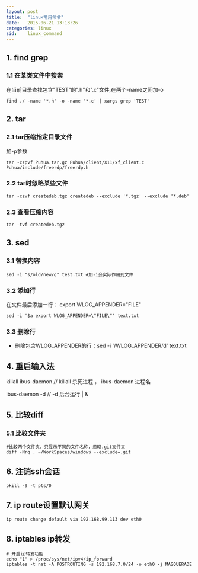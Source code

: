 ```yaml
---
layout: post
title:  "linux常用命令"
date:   2015-06-21 13:13:26
categories: linux
sid:    linux_command
---
```

## 1. find grep

### 1.1 在某类文件中搜索
在当前目录查找包含"TEST"的".h"和".c"文件,在两个-name之间加-o

	find ./ -name '*.h' -o -name '*.c' | xargs grep 'TEST'

## 2. tar

### 2.1 tar压缩指定目录文件
加-p参数
	
	tar -czpvf Puhua.tar.gz Puhua/client/X11/xf_client.c Puhua/include/freerdp/freerdp.h

### 2.2 tar时忽略某些文件
	tar -czvf createdeb.tgz createdeb --exclude '*.tgz' --exclude '*.deb'

### 2.3 查看压缩内容
	tar -tvf createdeb.tgz

## 3. sed

### 3.1 替换内容	
	sed -i "s/old/new/g" test.txt #加-i会实际作用到文件

### 3.2 添加行
在文件最后添加一行： export WLOG_APPENDER="FILE"	

	sed -i '$a export WLOG_APPENDER=\"FILE\"' text.txt

### 3.3 删除行
+ 删除包含WLOG_APPENDER的行：sed -i '/WLOG_APPENDER/d' text.txt

## 4. 重启输入法
killall ibus-daemon // killall  杀死进程 ， ibus-daemon 进程名		

ibus-daemon -d // -d 后台运行 | &

## 5. 比较diff

### 5.1 比较文件夹
	#比较两个文件夹，只显示不同的文件名称，忽略.git文件夹
	diff -Nrq . ~/WorkSpaces/windows --exclude=.git

## 6. 注销ssh会话

	pkill -9 -t pts/0 

## 7. ip route设置默认网关

	ip route change default via 192.168.99.113 dev eth0

## 8. iptables ip转发

	# 开启ip转发功能
	echo "1" > /proc/sys/net/ipv4/ip_forward
	iptables -t nat -A POSTROUTING -s 192.168.7.0/24 -o eth0 -j MASQUERADE

